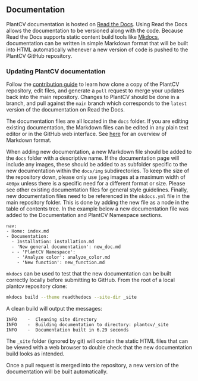 ## Documentation

PlantCV documentation is hosted on [Read the Docs](https://readthedocs.org/). 
Using Read the Docs allows the documentation to be versioned along with
the code. Because Read the Docs supports static content build tools like
[Mkdocs](http://www.mkdocs.org/), documentation can be written in simple
Markdown format that will be built into HTML automatically whenever a 
new version of code is pushed to the PlantCV GitHub repository.

### Updating PlantCV documentation

Follow the [contribution guide](CONTRIBUTING.md) to learn how clone a copy of the PlantCV
repository, edit files, and generate a `pull` request to merge your updates back into the 
main repository. Changes to PlantCV should be done in a branch, and pull against the 
`main` branch  which corresponds to the `latest` version of the documentation on Read the Docs.

The documentation files are all located in the `docs` folder. If you are
editing existing documentation, the Markdown files can be edited in any
plain text editor or in the GitHub web interface. 
See [here](https://github.com/adam-p/markdown-here/wiki/Markdown-Cheatsheet)
for an overview of Markdown format.

When adding new documentation, a new Markdown file should be added to
the `docs` folder with a descriptive name. If the documentation page
will include any images, these should be added to as subfolder specific
to the new documentation within the `docs/img` subdirectories. To keep
the size of the repository down, please only use `jpeg` images at a
maximum width of `400px` unless there is a specific need for a different
format or size. Please see other existing documentation files for
general style guidelines. Finally, new documentation files need to be
referenced in the `mkdocs.yml` file in the main repository folder. This
is done by adding the new file as a node in the table of contents tree.
In the example below a new documentation file was added to the
Documentation and PlantCV Namespace sections.

```
nav:
- Home: index.md
- Documentation:
  - Installation: installation.md
  - 'New general documentation': new_doc.md
  - - 'PlantCV Namespace':
    - 'Analyze color': analyze_color.md
    - 'New function': new_function.md

```

`mkdocs` can be used to test that the new documentation can be built
correctly locally before submitting to GitHub. From the root of a local
plantcv repository clone:

```bash
mkdocs build --theme readthedocs --site-dir _site

```

A clean build will output the messages:

```
INFO    -  Cleaning site directory
INFO    -  Building documentation to directory: plantcv/_site
INFO    -  Documentation built in 6.29 seconds

```

The `_site` folder (ignored by git) will contain the static HTML files
that can be viewed with a web browser to double check that the new
documentation build looks as intended.

Once a pull request is merged into the repository, a new
version of the documentation will be built automatically.
